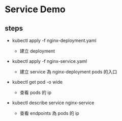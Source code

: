 # Service Demo
## steps
- kubectl apply -f nginx-deployment.yaml
    - 建立 deployment
    
- kubectl apply -f nginx-service.yaml
    - 建立 service 為 nginx-deployment pods 的入口
    
- kubectl get pod -o wide
    - 查看 pods 的 ip

- kubectl describe service nginx-service
    - 查看 endpoints 為 pods 的 ip